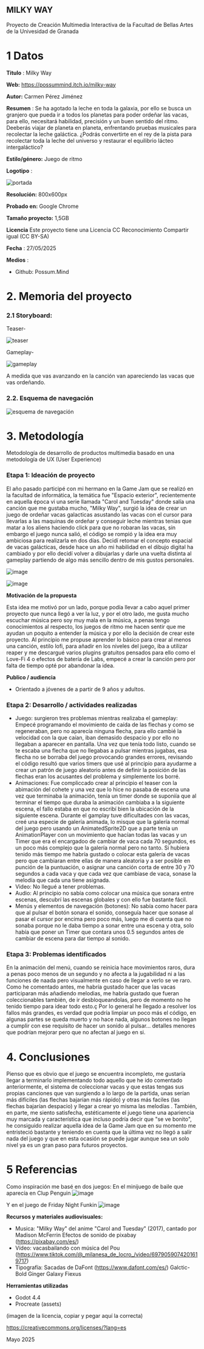 ## MILKY WAY

Proyecto de Creación Multimedia Interactiva de la  Facultad de Bellas Artes de la Univesidad de Granada



# 1 Datos 



**Titulo** : Milky Way

**Web:**   https://possummind.itch.io/milky-way

**Autor:**  Carmen Pérez Jiménez

**Resumen** : Se ha agotado la leche en toda la galaxia, por ello se busca un granjero que pueda ir a todos los planetas para poder ordeñar las vacas, para ello, necesitará habilidad, precisión y un buen sentido del ritmo. Deeberás viajar de planeta en planeta, enfrentando pruebas musicales para recolectar la leche galáctica. ¿Podrás convertirte en el rey de la pista para recolectar toda la leche del universo y restaurar el equilibrio lácteo intergaláctico?

**Estilo/género:**  Juego de ritmo

**Logotipo** :

![portada](https://github.com/user-attachments/assets/59a9fd3c-6b5b-4d5b-9516-28730db076f3)


**Resolución:** 800x600px 

**Probado en:**   Google Chrome

**Tamaño proyecto:** 1,5GB 

**Licencia** Este proyecto tiene una Licencia CC Reconocimiento Compartir igual (CC BY-SA)

**Fecha** : 27/05/2025

**Medios** :

- Github: Possum.Mind



# 2. Memoria del proyecto 

### 2.1 Storyboard: 
Teaser-

![teaser](https://github.com/user-attachments/assets/4811b724-0d28-40f1-8917-959f1e958c14)

Gameplay-

![gameplay](https://github.com/user-attachments/assets/ebce0c44-dfef-4e7e-8525-0a2b3b320f78)

A medida que vas avanzando en la canción van apareciendo las vacas que vas ordeñando.




### 2.2. Esquema de navegación 


![esquema de navegación](https://github.com/user-attachments/assets/e0fd5723-6a86-45f1-a7f5-b745f99acb3b)




# 3. Metodología

Metodología de desarrollo de productos multimedia basado en una metodología de UX (User Experience)



### Etapa 1: Ideación de proyecto

El año pasado participé con mi hermano en la Game Jam que se realizó en la facultad de informática, la temática fue "Espacio exterior", recientemente en aquella época vi una serie llamada "Carol and Tuesday" donde salía una canción que me gustaba mucho, "Milky Way", surgió la idea de crear un juego de ordeñar vacas galacticas asustando las vacas con el cursor para llevarlas a las maquinas de ordeñar y conseguir leche mientras tenias que matar a los aliens haciendo click para que no robaran las vacas, sin embargo el juego nunca salió, el código se rompió y la idea era muy ambiciosa para realizarla en dos días.
Decidí retomar el concepto espacial de vacas galácticas, desde hace un año mi habilidad en el dibujo digital ha cambiado y por ello decidí volver a dibujarlas y darle una vuelta distinta al gameplay partiendo de algo más sencillo dentro de mis gustos personales.

![image](https://github.com/user-attachments/assets/a605ab42-2137-44ea-b515-c0e7cb188688)

![image](https://github.com/user-attachments/assets/b81dffa4-f4f1-4103-8f29-fbde48a5f5ab)



**Motivación de la propuesta** 

Esta idea me motivó por un lado, porque podía llevar a cabo aquel primer proyecto que nunca llegó a ver la luz, y por el otro lado, me gusta mucho escuchar música pero soy muy mala en la música, a penas tengo conocimientos al respecto, los juegos de ritmo me hacen sentir que me ayudan un poquito a entender la música y por ello la decisión de crear este proyecto.
Al principio me propuse aprender lo básico para crear al menos una canción, estilo lofi, para añadir en los niveles del juego, iba a utilizar reaper y me descargué varios plugins gratuitos pensados para ello como el Love-Fi 4 o efectos de batería de Labs, empecé a crear la canción pero por falta de tiempo opté por abandonar la idea.



**Publico / audiencia**

- Orientado a jóvenes de a partir de 9 años y adultos.





### Etapa 2: Desarrollo / actividades realizadas

- Juego: surgieron tres problemas mientras realizaba el gameplay:
  Empecé programando el movimiento de caída de las flechas y como se regeneraban, pero no aparecía ninguna flecha, para ello cambié la velocidad con la que caían, iban demasido despacio y por ello no llegaban a    aparecer en pantalla.
  Una vez que tenía todo listo, cuando se te escaba una flecha que no llegabas a pulsar mientras jugabas, esa flecha no se borraba del juego provocando grandes errores, revisando el código resultó que varios 
  timers que usé al principio para ayudarme a crear un patrón de juego aleatorio antes de definir la posición de las flechas eran los acusantes del problema y simplemente los borré.
- Animaciones: Fue compliccado crear al principio el teaser con la abimación del cohete y una vez que lo hice no pasaba de escena una vez que terminaba la animación, tenía un timer donde se suponiía que al       
  terminar el tiempo que duraba la animación cambiaba a la siguiente escena, el fallo estaba en que no escribí bien la ubicación de la siguiente escena.
  Durante el gamplay tuve dificultades con las vacas, creé una especie de galería animada, lo misque que la galería normal del juego pero usando un AnimatedSprite2D que a parte tenía un AnimationPlayer con un 
  movimiento que hacían todas las vacas y un Timer que era el encargadoo de cambiar de vaca cada 70 segundos, es un poco más complejo que la galería normal pero no tanto. Si hubiera tenido más tiempo me habría 
  gustado o colocar esta galería de vacas pero que cambiaran entre ellas de manera aleatoria y a ser posible en punción de la puntuación, o asignar una canción corta de entre 30 y 70 segundos a cada vaca y que 
  cada vez que cambiase de vaca, sonase la melodía que cada una tiene asignada.
- Video: No llegué a tener problemas. 
- Audio: Al principio no sabía como colocar una música que sonara entre escenas, descubrí las escenas globales y con ello fue bastante fácil.
- Menús y elementos de navegación (botones): No sabía como hacer para que al pulsar el botón sonara el sonido, conseguía hacer que sonase al pasar el cursor por encima pero poco más, luego me di cuenta que no sonaba porque no le daba tiempo a sonar entre una escena y otra, solo había que poner un Timer que contara unos 0.5 segundos antes de cambiar de escena para dar tiempo al sonido.




### Etapa 3: Problemas identificados

En la animación del menú, cuando se reinicia hace movimientos raros, dura a penas poco menos de un segundo y no afecta a la jugabilidad ni a las funciones de naada pero visualmente en caso de llegar a verlo se ve raro.
Como he comentado antes, me habría gustado hacer que las vacas participaran más añadiendo melodias, me habría gustado que fueran coleccionables también, de ir desbloqueandolas, pero de momento no he tenido tiempo para idear todo esto.ç
Por lo general he llegado a resolver los fallos más grandes, es verdad que podría limpiar un poco más el código, en algunas partes se queda muerto y no hace nada, algunos botones no llegan a cumplir con ese requisito de hacer un sonido al pulsar... detalles menores que podrían mejorar pero que no afectan al juego en si.



# 4. Conclusiones 

Pienso que es obvio que el juego se encuentra incompleto, me gustaría llegar a terminarlo implementando todo aquello que he ido comentado anteriormente, el sistema de coleccionar vacas y que estas tengas sus propias canciones que van surgiendo a lo largo de la partida, unas serían más difíciles (las flechas bajarían más rápido) y otras más faciles (las flechas bajarían despacio) y llegar a crear yo misma las melodías .
También, en parte, me siento satisfecha, estéticamente el juego tiene una apariencia muy marcada y característica que incluso podría decir que "se ve bonito", he consiguido realizar aquella idea de la Game Jam que en su momento me entristeció bastante y teniendo en cuenta que la última vez no llegó a salir nada del juego y que en esta ocasión se puede jugar aunque sea un solo nivel ya es un gran paso para futuros proyectos.







# 5 Referencias 

Como inspiración me basé en dos juegos:
En el minijuego de baile que aparecía en Clup Penguin
![image](https://github.com/user-attachments/assets/5001f983-cedb-4fe3-bfc3-4b768bb2e383)

Y en el juego de Friday Night Funkin
![image](https://github.com/user-attachments/assets/6f638d7a-4998-49be-b946-d76a39b670dd)





**Recursos y materiales audiovisuales:**

* Musica:
  "Milky Way" del anime "Carol and Tuesday" (2017), cantado por Madison McFerrin
  Efectos de sonido de pixabay (https://pixabay.com/es/)
* Vídeo: vacasbailando con música del Pou (https://www.tiktok.com/@_milanesa_de_locro_/video/6979059074201619717)
* Tipografía:
  Sacadas de DaFont (https://www.dafont.com/es/)
  Galctic-Bold
  Ginger Galaxy
  Fiexus

**Herramientas utilizadas**

- Godot 4.4
- Procreate (assets)



(imagen de la licencia, copiar y pegar aquí la correcta)

https://creativecommons.org/licenses/?lang=es

Mayo 2025
